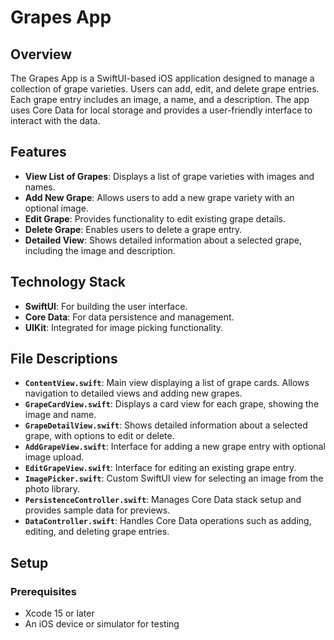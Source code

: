 # Grapes App

## Overview

The Grapes App is a SwiftUI-based iOS application designed to manage a collection of grape varieties. Users can add, edit, and delete grape entries. Each grape entry includes an image, a name, and a description. The app uses Core Data for local storage and provides a user-friendly interface to interact with the data.

## Features

- **View List of Grapes**: Displays a list of grape varieties with images and names.
- **Add New Grape**: Allows users to add a new grape variety with an optional image.
- **Edit Grape**: Provides functionality to edit existing grape details.
- **Delete Grape**: Enables users to delete a grape entry.
- **Detailed View**: Shows detailed information about a selected grape, including the image and description.

## Technology Stack

- **SwiftUI**: For building the user interface.
- **Core Data**: For data persistence and management.
- **UIKit**: Integrated for image picking functionality.

## File Descriptions

- **`ContentView.swift`**: Main view displaying a list of grape cards. Allows navigation to detailed views and adding new grapes.
- **`GrapeCardView.swift`**: Displays a card view for each grape, showing the image and name.
- **`GrapeDetailView.swift`**: Shows detailed information about a selected grape, with options to edit or delete.
- **`AddGrapeView.swift`**: Interface for adding a new grape entry with optional image upload.
- **`EditGrapeView.swift`**: Interface for editing an existing grape entry.
- **`ImagePicker.swift`**: Custom SwiftUI view for selecting an image from the photo library.
- **`PersistenceController.swift`**: Manages Core Data stack setup and provides sample data for previews.
- **`DataController.swift`**: Handles Core Data operations such as adding, editing, and deleting grape entries.

## Setup

### Prerequisites

- Xcode 15 or later
- An iOS device or simulator for testing

